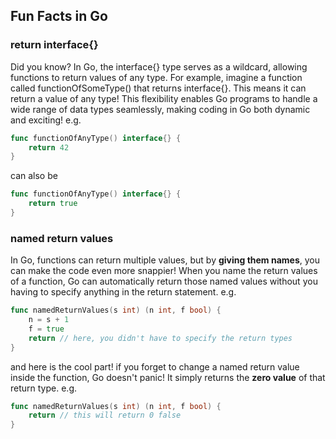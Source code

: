 ## Fun Facts in Go


### return interface{}

Did you know? In Go, the interface{} type serves as a wildcard, allowing functions to return values of any type. For example, imagine a function called functionOfSomeType() that returns interface{}. This means it can return a value of any type! This flexibility enables Go programs to handle a wide range of data types seamlessly, making coding in Go both dynamic and exciting!
e.g.
```go
func functionOfAnyType() interface{} {
	return 42
}
```
can also be
```go
func functionOfAnyType() interface{} {
	return true
}
```
### named return values

In Go, functions can return multiple values, but by **giving them names**, you can make the code even more snappier!
When you name the return values of a function, Go can automatically return those named values without you having to specify anything in the return statement.
e.g.
```go
func namedReturnValues(s int) (n int, f bool) {
	n = s + 1
	f = true
	return // here, you didn't have to specify the return types
}
```
and here is the cool part! if you forget to change a named return value inside the function, Go doesn't panic! It simply returns the **zero value** of that return type. 
e.g.
```go
func namedReturnValues(s int) (n int, f bool) {
	return // this will return 0 false
}
```




